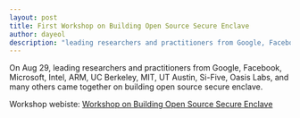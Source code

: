 ```yaml
---
layout: post
title: First Workshop on Building Open Source Secure Enclave
author: dayeol
description: "leading researchers and practitioners from Google, Facebook, Microsoft, Intel, ARM, UC Berkeley, MIT, UT Austin, Si-Five, Oasis Labs, and many others came together on building open source secure enclave"
---
```


On Aug 29, leading researchers and practitioners from Google, Facebook, Microsoft, Intel, ARM, UC Berkeley, MIT, UT Austin, Si-Five, Oasis Labs, and many others came together on building open source secure enclave.

Workshop webiste: [Workshop on Building Open Source Secure Enclave](/workshop-website-2018)
